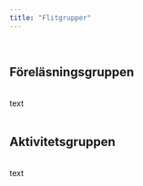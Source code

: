 ```yaml
---
title: "Flitgrupper"
---
```


<!-- This is a page about the services, which I offer. -->

<!-- It carries a lot more detail than what I put on the homepage - I swear! -->

<!-- You want to know what I can do for you? -->

<!-- Well, let me tell ya! -->

<br>

## Föreläsningsgruppen
<br>
text
<br>
<!-- This is not an easy task. You will likely have to pay money for this. You know what - let us look at a nice picture first. -->

<!-- ![Nice picture to make you pay me ;-)](../images/selective-focus-photography-of-pasta-with-tomato-and-basil-1279330.jpg) -->

<!-- Wow. That was nice, right? Well, call me and let us talk. -->

<br>

## Aktivitetsgruppen
<br>
text
<br>
<!-- Did you see the picture above? I can show you how to go from -->

<!-- ![Let us get started on a clean slate](../images/board-bunch-cooking-food-349609.jpg) -->

<!-- to -->

<!-- ![Let us get started on a clean slate](../images/woman-pouring-juice-on-glass-3184192.jpg) -->

<!-- in estimated seconds. -->

<!-- Don't believe me? Here are some bullets -->

<!-- * If anyone can teach you to cook, I can -->
<!-- * And if you already know how to cook, I will make you that much better -->
